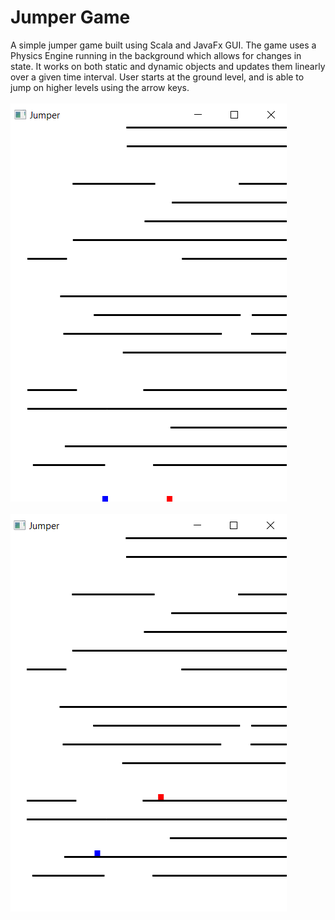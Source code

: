 # Jumper Game
A simple jumper game built using Scala and JavaFx GUI. The game uses a Physics Engine running in the background which allows for changes in state. It works on both static and dynamic objects and updates them linearly over a given time interval. User starts at the ground level, and is able to jump on higher levels using the arrow keys. 
<br/> <br/>
![start](/images/jumper1.png) <br/> <br/>
![play](/images/jumper2.png) <br/> <br/>
